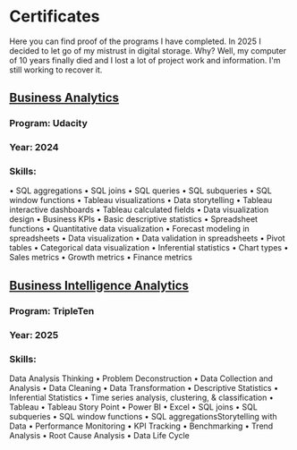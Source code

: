 # Certificates
Here you can find proof of the programs I have completed. In 2025 I decided to let go of my mistrust in digital storage. Why? Well, my computer of 10 years finally died and I lost a lot of project work and information. I'm still working to recover it. 

## [Business Analytics](https://github.com/nbrown5071/Certificates/blob/main/Udacity%20Business%20Analytics.pdf)
### Program: Udacity 
### Year: 2024
### Skills: 
• SQL aggregations • SQL joins • SQL queries • SQL subqueries • SQL window functions • Tableau visualizations • Data storytelling • Tableau interactive dashboards • Tableau calculated fields • Data visualization design • Business KPIs • Basic descriptive statistics • Spreadsheet functions • Quantitative data visualization • Forecast modeling in spreadsheets • Data visualization  • Data validation in spreadsheets • Pivot tables • Categorical data visualization • Inferential statistics • Chart types • Sales metrics • Growth metrics • Finance metrics

## [Business Intelligence Analytics](https://github.com/nbrown5071/Certificates/blob/main/TripleTen%20BIA.pdf)
### Program: TripleTen 
### Year: 2025
### Skills: 
Data Analysis Thinking • Problem Deconstruction • Data Collection and Analysis • Data Cleaning • Data Transformation • Descriptive Statistics • Inferential Statistics • Time series analysis, clustering, & classification • Tableau • Tableau Story Point • Power BI • Excel • SQL joins • SQL subqueries • SQL window functions • SQL aggregationsStorytelling with Data • Performance Monitoring • KPI Tracking  • Benchmarking • Trend Analysis • Root Cause Analysis • Data Life Cycle

